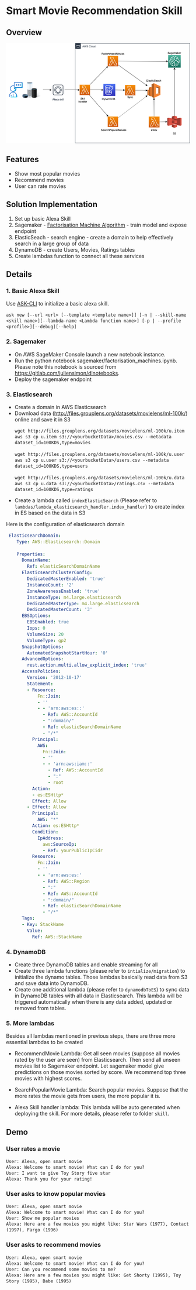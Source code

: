 # Smart Movie Recommendation Skill

## Overview 
![solution archite](./assets/architect.png)

## Features
- Show most popular movies 
- Recommend movies
- User can rate movies

## Solution Implementation
1. Set up basic Alexa Skill
2. Sagemaker - [Factorisation Machine Algorithm](https://docs.aws.amazon.com/sagemaker/latest/dg/fact-machines.html) - train model and expose endpoint 
3. ElasticSeach - search engine - create a domain to help effectively search in a large group of data
4. DynamoDB - create Users, Movies, Ratings tables
5. Create lambdas function to connect all these services

## Details
### 1. Basic Alexa Skill
Use [ASK-CLI](https://developer.amazon.com/en-US/docs/alexa/smapi/ask-cli-command-reference.html) to initialize a basic alexa skill. 
```
ask new [--url <url> [--template <template name>]] [-n | --skill-name <skill name>][--lambda-name <Lambda function name>] [-p | --profile <profile>][--debug][--help]
```

### 2. Sagemaker
- On AWS SageMaker Console launch a new notebook instance.
- Run the python notebook sagemaker/factorisation_machines.ipynb. Please note this notebook is sourced from https://gitlab.com/juliensimon/dlnotebooks.
- Deploy the sagemaker endpoint

### 3. Elasticsearch
- Create a domain in AWS Elasticsearch
- Download data (http://files.grouplens.org/datasets/movielens/ml-100k/) online and save it in S3
    ``` 
    wget http://files.grouplens.org/datasets/movielens/ml-100k/u.item
    aws s3 cp u.item s3://<yourbucketData>/movies.csv --metadata dataset_id=100KDS,type=movies

    wget http://files.grouplens.org/datasets/movielens/ml-100k/u.user
    aws s3 cp u.user s3://<yourbucketData>/users.csv --metadata dataset_id=100KDS,type=users

    wget http://files.grouplens.org/datasets/movielens/ml-100k/u.data
    aws s3 cp u.data s3://<yourbucketData>/ratings.csv --metadata dataset_id=100KDS,type=ratings
    ```
- Create a lambda called `indexElasticSearch` (Please refer to `lambdas/lambda_elasticsearch_handler.index_handler`) to create index in ES based on the data in S3

Here is the configuration of elasticsearch domain

``` yml
 ElasticsearchDomain:
    Type: AWS::Elasticsearch::Domain
    
    Properties:
      DomainName:
        Ref: elasticSearchDomainName
      ElasticsearchClusterConfig:
        DedicatedMasterEnabled: 'true'
        InstanceCount: '2'
        ZoneAwarenessEnabled: 'true'
        InstanceType: m4.large.elasticsearch
        DedicatedMasterType: m4.large.elasticsearch
        DedicatedMasterCount: '3'
      EBSOptions:
        EBSEnabled: true
        Iops: 0
        VolumeSize: 20
        VolumeType: gp2
      SnapshotOptions:
        AutomatedSnapshotStartHour: '0'
      AdvancedOptions:
        rest.action.multi.allow_explicit_index: 'true'
      AccessPolicies:
        Version: '2012-10-17'
        Statement:
        - Resource:
            Fn::Join:
            - ''
            - - 'arn:aws:es::'
              - Ref: AWS::AccountId
              - ":domain/"
              - Ref: elasticSearchDomainName
              - "/*"
          Principal:
            AWS:
              Fn::Join:
              - ''
              - - 'arn:aws:iam::'
                - Ref: AWS::AccountId
                - ":"
                - root
          Action:
          - es:ESHttp*
          Effect: Allow
        - Effect: Allow
          Principal:
            AWS: "*"
          Action: es:ESHttp*
          Condition:
            IpAddress:
              aws:SourceIp:
              - Ref: yourPublicIpCidr
          Resource:
            Fn::Join:
            - ''
            - - 'arn:aws:es:'
              - Ref: AWS::Region
              - ":"
              - Ref: AWS::AccountId
              - ":domain/"
              - Ref: elasticSearchDomainName
              - "/*"
      Tags:
      - Key: StackName
        Value: 
          Ref: AWS::StackName
```

### 4. DynamoDB
- Create three DynamoDB tables and enable streaming for all
- Create three lambda functions (please refer to `intialize/migration`) to initialize the dynamo tables. Those lambdas basically read data from S3 and save data into DynamoDB.
- Create one additional lambda (please refer to `dynamodbToES`) to sync data in DynamoDB tables with all data in Elasticsearch. This lambda will be triggered automatically when there is any data added, updated or removed from tables. 

### 5. More lambdas
Besides all lambdas mentioned in previous steps, there are three more essential lambdas to be created

- RecommendMovie Lambda: Get all seen movies (suppose all movies rated by the user are seen) from Elasticsearch. Then send all unseen movies list to Sagemaker endpoint. Let sagemaker model give predictions on those movies sorted by score. We recommend top three movies with highest scores.

- SearchPopularMovie Lambda: Search popular movies. Suppose that the more rates the movie gets from users, the more popular it is. 

- Alexa Skill handler lambda: This lambda will be auto generated when deploying the skill. For more details, please refer to folder `skill`.

## Demo

### User rates a movie
```
User: Alexa, open smart movie
Alexa: Welcome to smart movie! What can I do for you?
User: I want to give Toy Story five star
Alexa: Thank you for your rating!
```

### User asks to know popular movies
```
User: Alexa, open smart movie
Alexa: Welcome to smart movie! What can I do for you?
User: Show me popular movies
Alexa: Here are a few movies you might like: Star Wars (1977), Contact (1997), Fargo (1996)
```

### User asks to recommend movies
```
User: Alexa, open smart movie
Alexa: Welcome to smart movie! What can I do for you?
User: Can you recommend some movies to me?
Alexa: Here are a few movies you might like: Get Shorty (1995), Toy Story (1995), Babe (1995)
```

